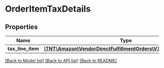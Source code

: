 # OrderItemTaxDetails

## Properties
Name | Type | Description | Notes
------------ | ------------- | ------------- | -------------
**tax_line_item** | [**\TNT\Amazon\VendorDirectFulfillmentOrders\V1\Model\TaxLineItem**](TaxLineItem.md) | Tax details. | [optional] 

[[Back to Model list]](../README.md#documentation-for-models) [[Back to API list]](../README.md#documentation-for-api-endpoints) [[Back to README]](../README.md)


